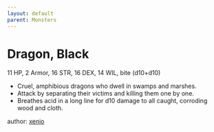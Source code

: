 ```yaml
---
layout: default
parent: Monsters
---
```

# Dragon, Black
11 HP, 2 Armor, 16 STR, 16 DEX, 14 WIL, bite (d10+d10)  
- Cruel, amphibious dragons who dwell in swamps and marshes.  
- Attack by separating their victims and killing them one by one.  
- Breathes acid in a long line for d10 damage to all caught, corroding wood and cloth.  

author: [xenio](https://xenioinabottle.blogspot.com)
